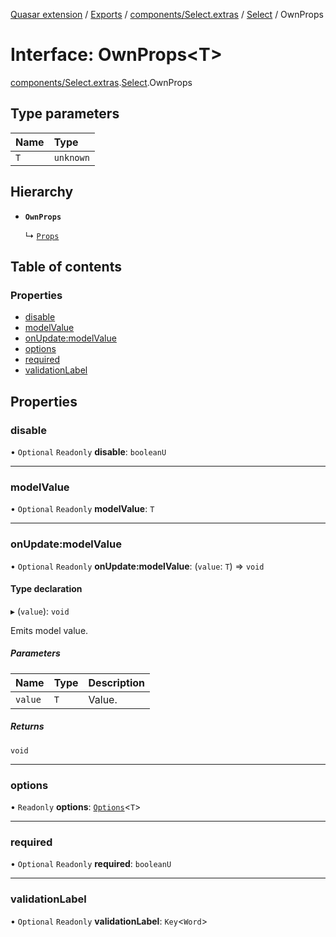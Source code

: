 [Quasar extension](../index.md) / [Exports](../modules.md) / [components/Select.extras](../modules/components_Select_extras.md) / [Select](../modules/components_Select_extras.Select.md) / OwnProps

# Interface: OwnProps<T\>

[components/Select.extras](../modules/components_Select_extras.md).[Select](../modules/components_Select_extras.Select.md).OwnProps

## Type parameters

| Name | Type |
| :------ | :------ |
| `T` | `unknown` |

## Hierarchy

- **`OwnProps`**

  ↳ [`Props`](components_Select_extras.Select.Props.md)

## Table of contents

### Properties

- [disable](components_Select_extras.Select.OwnProps.md#disable)
- [modelValue](components_Select_extras.Select.OwnProps.md#modelvalue)
- [onUpdate:modelValue](components_Select_extras.Select.OwnProps.md#onupdate:modelvalue)
- [options](components_Select_extras.Select.OwnProps.md#options)
- [required](components_Select_extras.Select.OwnProps.md#required)
- [validationLabel](components_Select_extras.Select.OwnProps.md#validationlabel)

## Properties

### disable

• `Optional` `Readonly` **disable**: `booleanU`

___

### modelValue

• `Optional` `Readonly` **modelValue**: `T`

___

### onUpdate:modelValue

• `Optional` `Readonly` **onUpdate:modelValue**: (`value`: `T`) => `void`

#### Type declaration

▸ (`value`): `void`

Emits model value.

##### Parameters

| Name | Type | Description |
| :------ | :------ | :------ |
| `value` | `T` | Value. |

##### Returns

`void`

___

### options

• `Readonly` **options**: [`Options`](../modules/components_Select_extras.Select.md#options)<`T`\>

___

### required

• `Optional` `Readonly` **required**: `booleanU`

___

### validationLabel

• `Optional` `Readonly` **validationLabel**: `Key`<`Word`\>
